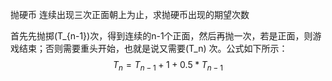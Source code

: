 <script type="text/javascript"
src="http://cdn.mathjax.org/mathjax/latest/MathJax.js?config=TeX-AMS-MML_HTMLorMML">
</script>

抛硬币 连续出现三次正面朝上为止，求抛硬币出现的期望次数

首先先抛掷\(T_{n-1}\)次，得到连续的n-1个正面，然后再抛一次，若是正面，则游戏结束；否则需要重头开始，也就是说又需要\(T_n\) 次。公式如下所示：
$$
T_{n} = T_{n-1} + 1 + 0.5*T_{n-1}
$$
